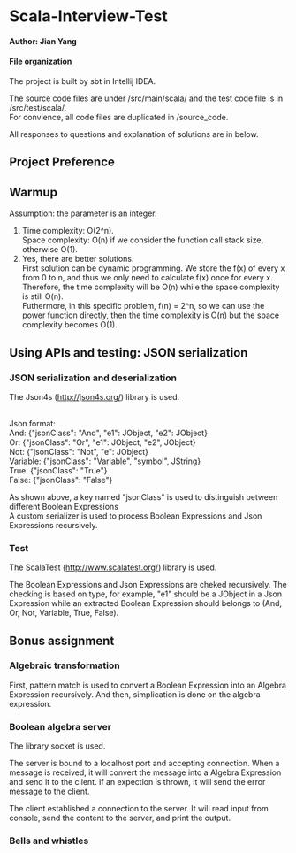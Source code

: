 # Scala-Interview-Test
#### Author: Jian Yang

#### File organization
The project is built by sbt in Intellij IDEA.

The source code files are under /src/main/scala/ and the test code file is in /src/test/scala/.<br />For convience, all code files are duplicated in /source_code.

All responses to questions and explanation of solutions are in below.

## Project Preference

## Warmup
Assumption: the parameter is an integer.
1. Time complexity: O(2^n).<br />Space complexity:  O(n) if we consider the function call stack size, otherwise O(1).
2. Yes, there are better solutions.<br /> First solution can be dynamic programming. We store the f(x) of every x from 0 to n, and thus we only need to calculate f(x) once for every x. Therefore, the time complexity will be O(n) while the space complexity is still O(n). <br />Futhermore, in this specific problem, f(n) = 2^n, so we can use the power function directly, then the time complexity is O(n) but the space complexity becomes O(1).
 
## Using APIs and testing: JSON serialization
### JSON serialization and deserialization
The Json4s (http://json4s.org/) library is used. 

<br />Json format:
<br />And: {"jsonClass": "And", "e1": JObject, "e2": JObject}
<br />Or: {"jsonClass": "Or", "e1": JObject, "e2", JObject}
<br />Not: {"jsonClass": "Not", "e": JObject}
<br />Variable: {"jsonClass": "Variable", "symbol", JString}
<br />True: {"jsonClass": "True"}
<br />False: {"jsonClass": "False"}

As shown above, a key named "jsonClass" is used to distinguish between different Boolean Expressions
<br />A custom serializer is used to process Boolean Expressions and Json Expressions recursively.

### Test
The ScalaTest (http://www.scalatest.org/) library is used.

The Boolean Expressions and Json Expressions are cheked recursively. The checking is based on type, for example, "e1" should be a JObject in a Json Expression while an extracted Boolean Expression should belongs to (And, Or, Not, Variable, True, False).


## Bonus assignment
### Algebraic transformation
First, pattern match is used to convert a Boolean Expression into an Algebra Expression recursively.
And then, simplication is done on the algebra expression.
### Boolean algebra server
The library socket is used.

The server is bound to a localhost port and accepting connection. When a message is received, it will convert the message into a Algebra Expression and send it to the client. If an expection is thrown, it will send the error message to the client.

The client established a connection to the server. It will read input from console, send the content to the server, and print the output.
### Bells and whistles

